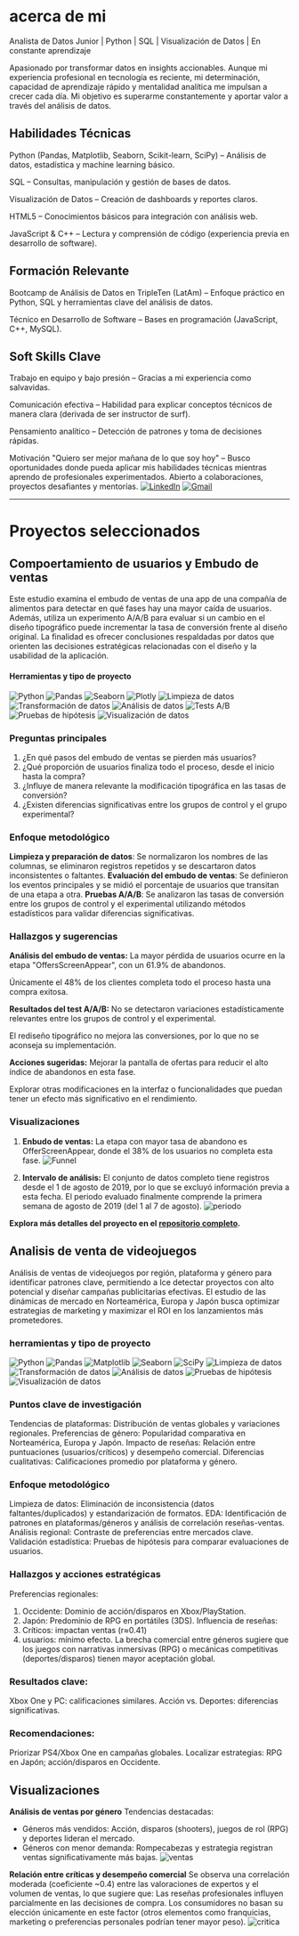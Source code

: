 # acerca de mi
Analista de Datos Junior | Python | SQL | Visualización de Datos | En constante aprendizaje

Apasionado por transformar datos en insights accionables. Aunque mi experiencia profesional en tecnología es reciente, mi determinación, capacidad de aprendizaje rápido y mentalidad analítica me impulsan a crecer cada día. Mi objetivo es superarme constantemente y aportar valor a través del análisis de datos.

## Habilidades Técnicas
Python (Pandas, Matplotlib, Seaborn, Scikit-learn, SciPy) – Análisis de datos, estadística y machine learning básico.

SQL – Consultas, manipulación y gestión de bases de datos.

Visualización de Datos – Creación de dashboards y reportes claros.

HTML5 – Conocimientos básicos para integración con análisis web.

JavaScript & C++ – Lectura y comprensión de código (experiencia previa en desarrollo de software).

## Formación Relevante
Bootcamp de Análisis de Datos en TripleTen (LatAm) – Enfoque práctico en Python, SQL y herramientas clave del análisis de datos.

Técnico en Desarrollo de Software – Bases en programación (JavaScript, C++, MySQL).

## Soft Skills Clave
Trabajo en equipo y bajo presión – Gracias a mi experiencia como salvavidas.

Comunicación efectiva – Habilidad para explicar conceptos técnicos de manera clara (derivada de ser instructor de surf).

Pensamiento analítico – Detección de patrones y toma de decisiones rápidas.

Motivación
"Quiero ser mejor mañana de lo que soy hoy" – Busco oportunidades donde pueda aplicar mis habilidades técnicas mientras aprendo de profesionales experimentados. Abierto a colaboraciones, proyectos desafiantes y mentorías.
[![LinkedIn](https://img.shields.io/badge/linkedin-%23295F98.svg?style=for-the-badge&logo=linkedin&logoColor=white)](https://www.linkedin.com/in/roberto-aldaz-corona/)
[![Gmail](https://img.shields.io/badge/Microsoft_Outlook-295F98?style=for-the-badge&logo=microsoft-outlook&logoColor=white)](mailto:roberto.aldaz@gmail.com)

* * *

# Proyectos seleccionados

## Compoertamiento de usuarios y Embudo de ventas

Este estudio examina el embudo de ventas de una app de una compañía de alimentos para detectar en qué fases hay una mayor caída de usuarios. Además, utiliza un experimento A/A/B para evaluar si un cambio en el diseño tipográfico puede incrementar la tasa de conversión frente al diseño original. La finalidad es ofrecer conclusiones respaldadas por datos que orienten las decisiones estratégicas relacionadas con el diseño y la usabilidad de la aplicación.

#### Herramientas y tipo de proyecto
![Python](https://img.shields.io/badge/python-357ebd?style=for-the-badge&logo=python&logoColor=white)
![Pandas](https://img.shields.io/badge/pandas-%23357ebd.svg?style=for-the-badge&logo=pandas&logoColor=white)
![Seaborn](https://img.shields.io/badge/Seaborn-357ebd?style=for-the-badge)
![Plotly](https://img.shields.io/badge/Plotly-%23357ebd.svg?style=for-the-badge&logo=plotly&logoColor=white)
![Limpieza de datos](https://img.shields.io/badge/Limpieza_de_datos-295F98?style=for-the-badge)
![Transformación de datos](https://img.shields.io/badge/Transformación_de_datos-295F98?style=for-the-badge)
![Análisis de datos](https://img.shields.io/badge/Análisis_de_datos-295F98?style=for-the-badge)
![Tests A/B](https://img.shields.io/badge/Tests_A/B-295F98?style=for-the-badge)
![Pruebas de hipótesis](https://img.shields.io/badge/Pruebas_de_hipótesis-295F98?style=for-the-badge)
![Visualización de datos](https://img.shields.io/badge/Visualización_de_datos-295F98?style=for-the-badge)

### Preguntas principales
1. ¿En qué pasos del embudo de ventas se pierden más usuarios?
2. ¿Qué proporción de usuarios finaliza todo el proceso, desde el inicio hasta la compra?
3. ¿Influye de manera relevante la modificación tipográfica en las tasas de conversión?
4. ¿Existen diferencias significativas entre los grupos de control y el grupo experimental?

### Enfoque metodológico

**Limpieza y preparación de datos**: Se normalizaron los nombres de las columnas, se eliminaron registros repetidos y se descartaron datos inconsistentes o faltantes.
**Evaluación del embudo de ventas**: Se definieron los eventos principales y se midió el porcentaje de usuarios que transitan de una etapa a otra.
**Pruebas A/A/B**: Se analizaron las tasas de conversión entre los grupos de control y el experimental utilizando métodos estadísticos para validar diferencias significativas.

### Hallazgos y sugerencias

**Análisis del embudo de ventas:**
La mayor pérdida de usuarios ocurre en la etapa "OffersScreenAppear", con un 61.9% de abandonos.

Únicamente el 48% de los clientes completa todo el proceso hasta una compra exitosa.

**Resultados del test A/A/B:**
No se detectaron variaciones estadísticamente relevantes entre los grupos de control y el experimental.

El rediseño tipográfico no mejora las conversiones, por lo que no se aconseja su implementación.

**Acciones sugeridas:**
Mejorar la pantalla de ofertas para reducir el alto índice de abandonos en esta fase.

Explorar otras modificaciones en la interfaz o funcionalidades que puedan tener un efecto más significativo en el rendimiento.

### Visualizaciones
 1. **Enbudo de ventas:** La etapa con mayor tasa de abandono es OfferScreenAppear, donde el 38% de los usuarios no completa esta fase.
![Funnel](/assets/img/funnel_11.png)

 2. **Intervalo de análisis:** El conjunto de datos completo tiene registros desde el 1 de agosto de 2019, por lo que se excluyó información previa a esta fecha. El periodo evaluado finalmente comprende la primera semana de agosto de 2019 (del 1 al 7 de agosto).
 ![periodo](/assets/img/line_11.png)

**Explora más detalles del proyecto en el [repositorio completo](https://github.com/Robalcor/test_a-a-b).**

## Analisis de venta de videojuegos
Análisis de ventas de videojuegos por región, plataforma y género para identificar patrones clave, permitiendo a Ice detectar proyectos con alto potencial y diseñar campañas publicitarias efectivas. El estudio de las dinámicas de mercado en Norteamérica, Europa y Japón busca optimizar estrategias de marketing y maximizar el ROI en los lanzamientos más prometedores.

### herramientas y tipo de proyecto
![Python](https://img.shields.io/badge/python-357ebd?style=for-the-badge&logo=python&logoColor=white)
![Pandas](https://img.shields.io/badge/pandas-%23357ebd.svg?style=for-the-badge&logo=pandas&logoColor=white)
![Matplotlib](https://img.shields.io/badge/Matplotlib-%23357ebd.svg?style=for-the-badge&logo=Matplotlib&logoColor=black)
![Seaborn](https://img.shields.io/badge/Seaborn-357ebd?style=for-the-badge)
![SciPy](https://img.shields.io/badge/SciPy-%23357ebd.svg?style=for-the-badge&logo=scipy&logoColor=white)
![Limpieza de datos](https://img.shields.io/badge/Limpieza_de_datos-295F98?style=for-the-badge)
![Transformación de datos](https://img.shields.io/badge/Transformación_de_datos-295F98?style=for-the-badge)
![Análisis de datos](https://img.shields.io/badge/Análisis_de_datos-295F98?style=for-the-badge)
![Pruebas de hipótesis](https://img.shields.io/badge/Pruebas_de_hipótesis-295F98?style=for-the-badge)
![Visualización de datos](https://img.shields.io/badge/Visualización_de_datos-295F98?style=for-the-badge)

### Puntos clave de investigación
Tendencias de plataformas: Distribución de ventas globales y variaciones regionales.
Preferencias de género: Popularidad comparativa en Norteamérica, Europa y Japón.
Impacto de reseñas: Relación entre puntuaciones (usuarios/críticos) y desempeño comercial.
Diferencias cualitativas: Calificaciones promedio por plataforma y género.

### Enfoque metodológico
Limpieza de datos: Eliminación de inconsistencia (datos faltantes/duplicados) y estandarización de formatos.
EDA: Identificación de patrones en plataformas/géneros y análisis de correlación reseñas-ventas.
Análisis regional: Contraste de preferencias entre mercados clave.
Validación estadística: Pruebas de hipótesis para comparar evaluaciones de usuarios.

### Hallazgos y acciones estratégicas
Preferencias regionales:
1. Occidente: Dominio de acción/disparos en Xbox/PlayStation.
2. Japón: Predominio de RPG en portátiles (3DS).
Influencia de reseñas:
1. Críticos: impactan ventas (r≈0.41)
2. usuarios: mínimo efecto.
La brecha comercial entre géneros sugiere que los juegos con narrativas inmersivas (RPG) o mecánicas competitivas (deportes/disparos) tienen mayor aceptación global.

### Resultados clave:
Xbox One y PC: calificaciones similares.
Acción vs. Deportes: diferencias significativas.

### Recomendaciones:
Priorizar PS4/Xbox One en campañas globales.
Localizar estrategias: RPG en Japón; acción/disparos en Occidente.

## Visualizaciones

**Análisis de ventas por género**
Tendencias destacadas:
- Géneros más vendidos: Acción, disparos (shooters), juegos de rol (RPG) y deportes lideran el mercado.
- Géneros con menor demanda: Rompecabezas y estrategia registran ventas significativamente más bajas.
![ventas](assets/img/games_ventas_por_genero.png)

**Relación entre críticas y desempeño comercial**
Se observa una correlación moderada (coeficiente ~0.4) entre las valoraciones de expertos y el volumen de ventas, lo que sugiere que:
Las reseñas profesionales influyen parcialmente en las decisiones de compra.
Los consumidores no basan su elección únicamente en este factor (otros elementos como franquicias, marketing o preferencias personales podrían tener mayor peso).
![critica](assets/img/games_critic_score_correlacion.png)
